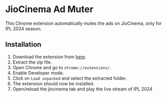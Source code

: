 # JioCinema Ad Muter

This Chrome extension automatically mutes the ads on JioCinema, only for IPL 2024 season.

## Installation

1. Download the extension from [here](https://github.com/gokulk16/Ad-muter/releases/download/1.2/Ad-muter.zip).
2. Extract the zip file.
3. Open Chrome and go to `chrome://extensions/`.
4. Enable Developer mode.
5. Click on `Load unpacked` and select the extracted folder.
6. The extension should now be installed.
7. Open/reload the jiocinema tab and play the live stream of IPL 2024
